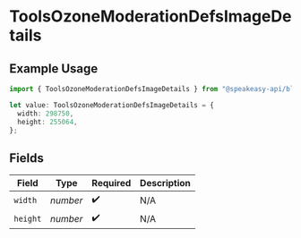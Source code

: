 # ToolsOzoneModerationDefsImageDetails

## Example Usage

```typescript
import { ToolsOzoneModerationDefsImageDetails } from "@speakeasy-api/bluesky/models/components";

let value: ToolsOzoneModerationDefsImageDetails = {
  width: 298750,
  height: 255064,
};
```

## Fields

| Field              | Type               | Required           | Description        |
| ------------------ | ------------------ | ------------------ | ------------------ |
| `width`            | *number*           | :heavy_check_mark: | N/A                |
| `height`           | *number*           | :heavy_check_mark: | N/A                |
